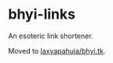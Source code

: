 # bhyi-links
An esoteric link shortener.

Moved to [laxyapahuja/bhyi.tk](https://github.com/laxyapahuja/bhyi.tk).
